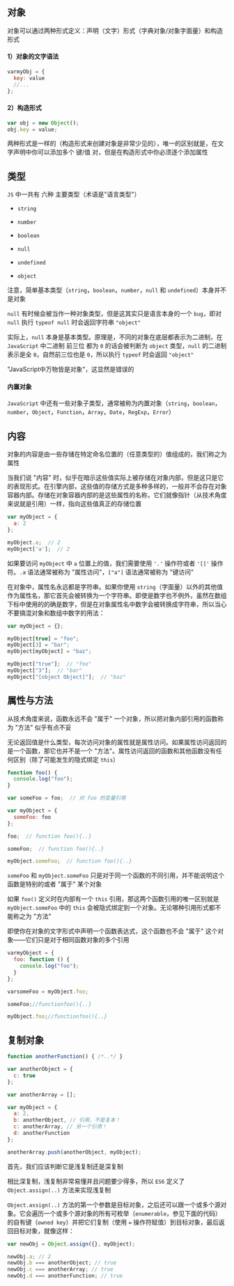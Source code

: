 ## 对象

对象可以通过两种形式定义：声明（文字）形式（字典对象/对象字面量）和构造形式


#### 1）对象的文字语法

```js
varmyObj = {
  key: value
  //...
};
```


#### 2）构造形式

```js
var obj = new Object();
obj.key = value;
```

两种形式是一样的（构造形式来创建对象是非常少见的），唯一的区别就是，在文字声明中你可以添加多个 键/值 对，但是在构造形式中你必须逐个添加属性



## 类型

`JS` 中一共有 六种 主要类型（术语是"语言类型"）

* `string`

* `number`

* `boolean`

* `null`

* `undefined`

* `object`


注意，简单基本类型（`string`，`boolean`，`number`，`null` 和 `undefined`）本身并不是对象

`null` 有时候会被当作一种对象类型，但是这其实只是语言本身的一个 `bug`，即对 `null` 执行 `typeof null` 时会返回字符串 `"object"`

实际上，`null` 本身是基本类型。原理是，不同的对象在底层都表示为二进制，在 `JavaScript` 中二进制 前三位 都为 `0` 的话会被判断为 `object` 类型，`null` 的二进制表示是全 `0`，自然前三位也是 `0`，所以执行 `typeof` 时会返回 `"object"`

"JavaScript中万物皆是对象"，这显然是错误的


#### 内置对象

`JavaScript` 中还有一些对象子类型，通常被称为内置对象（`string`，`boolean`，`number`，`Object`，`Function`，`Array`，`Date`，`RegExp`，`Error`）





## 内容

对象的内容是由一些存储在特定命名位置的（任意类型的）值组成的，我们称之为属性

当我们说 "内容" 时，似乎在暗示这些值实际上被存储在对象内部，但是这只是它的表现形式。在引擎内部，这些值的存储方式是多种多样的，一般并不会存在对象容器内部。存储在对象容器内部的是这些属性的名称，它们就像指针（从技术角度来说就是引用）一样，指向这些值真正的存储位置

```js
var myObject = {
  a: 2
};

myObject.a;  // 2
myObject['a'];  // 2
```

如果要访问 `myObject` 中 `a` 位置上的值，我们需要使用 `'.'` 操作符或者 `'[]'` 操作符。`.a` 语法通常被称为 "属性访问"，`["a"]` 语法通常被称为 "键访问"

在对象中，属性名永远都是字符串。如果你使用 `string`（字面量）以外的其他值作为属性名，那它首先会被转换为一个字符串。即使是数字也不例外，虽然在数组下标中使用的的确是数字，但是在对象属性名中数字会被转换成字符串，所以当心不要搞混对象和数组中数字的用法：

```js
var myObject = {};

myObject[true] = "foo";
myObject[3] = "bar";
myObject[myObject] = "baz";

myObject["true"];  // "foo" 
myObject["3"];  // "bar" 
myObject["[object Object]"];  // "baz"
```


## 属性与方法

从技术角度来说，函数永远不会 "属于" 一个对象，所以把对象内部引用的函数称为 "方法" 似乎有点不妥

无论返回值是什么类型，每次访问对象的属性就是属性访问。如果属性访问返回的是一个函数，那它也并不是一个 "方法"。属性访问返回的函数和其他函数没有任何区别（除了可能发生的隐式绑定 `this`）

```js
function foo() {
  console.log("foo");
}

var someFoo = foo;  // 对 foo 的变量引用 

var myObject = {
  someFoo: foo
};

foo;  // function foo(){..}

someFoo;  // function foo(){..}

myObject.someFoo;  // function foo(){..}
```

`someFoo` 和 `myObject.someFoo` 只是对于同一个函数的不同引用，并不能说明这个函数是特别的或者 "属于" 某个对象

如果 `foo()` 定义时在内部有一个 `this` 引用，那这两个函数引用的唯一区别就是 `myObject.someFoo` 中的 `this` 会被隐式绑定到一个对象。无论哪种引用形式都不能称之为 "方法"

即使你在对象的文字形式中声明一个函数表达式，这个函数也不会 "属于" 这个对象——它们只是对于相同函数对象的多个引用

```js
varmyObject = {
  foo: function () {
    console.log("foo");
  }
};

varsomeFoo = myObject.foo;

someFoo;//functionfoo(){..}

myObject.foo;//functionfoo(){..}
```


## 复制对象

```js
function anotherFunction() { /*..*/ }

var anotherObject = {
  c: true
};

var anotherArray = [];

var myObject = {
  a: 2,
  b: anotherObject, // 引用，不是复本！ 
  c: anotherArray, // 另一个引用！
  d: anotherFunction
};

anotherArray.push(anotherObject, myObject);
```

首先，我们应该判断它是浅复制还是深复制

相比深复制，浅复制非常易懂并且问题要少得多，所以 `ES6` 定义了 `Object.assign(..)` 方法来实现浅复制

`Object.assign(..)` 方法的第一个参数是目标对象，之后还可以跟一个或多个源对象。它会遍历一个或多个源对象的所有可枚举（`enumerable`，参见下面的代码）的自有键（`owned key`）并把它们复制（使用 `=` 操作符赋值）到目标对象，最后返回目标对象，就像这样：

```js
var newObj = Object.assign({}, myObject);

newObj.a; // 2
newObj.b === anotherObject; // true
newObj.c === anotherArray; // true
newObj.d === anotherFunction; // true
```
